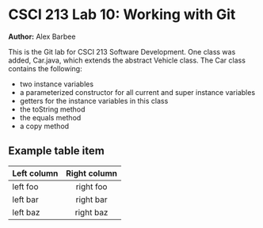 # CSCI 213 Lab 10: Working with Git

**Author:** Alex Barbee

This is the Git lab for CSCI 213 Software Development. One class was added, Car.java,
which extends the abstract Vehicle class. The Car class contains the following:

* two instance variables
* a parameterized constructor for all current and super instance variables
* getters for the instance variables in this class
* the toString method
* the equals method
* a copy method

## Example table item

| Left column  | Right column |
| ------------ |:-------------:|
| left foo     | right foo     |
| left bar     | right bar     |
| left baz     | right baz     |
